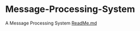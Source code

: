 # Message-Processing-System
A Message Processing System
[ReadMe.md](https://github.com/P3tWu33y/Message-Processing-System/files/13403233/ReadMe.md)
